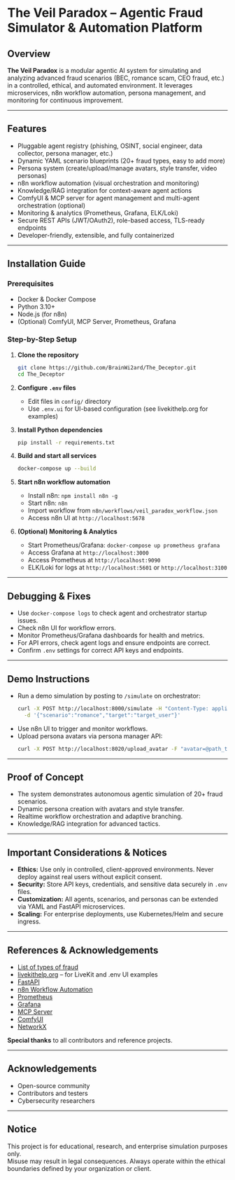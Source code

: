 # The Veil Paradox – Agentic Fraud Simulator & Automation Platform

## Overview

**The Veil Paradox** is a modular agentic AI system for simulating and analyzing advanced fraud scenarios (BEC, romance scam, CEO fraud, etc.) in a controlled, ethical, and automated environment. It leverages microservices, n8n workflow automation, persona management, and monitoring for continuous improvement.

---

## Features

- Pluggable agent registry (phishing, OSINT, social engineer, data collector, persona manager, etc.)
- Dynamic YAML scenario blueprints (20+ fraud types, easy to add more)
- Persona system (create/upload/manage avatars, style transfer, video personas)
- n8n workflow automation (visual orchestration and monitoring)
- Knowledge/RAG integration for context-aware agent actions
- ComfyUI & MCP server for agent management and multi-agent orchestration (optional)
- Monitoring & analytics (Prometheus, Grafana, ELK/Loki)
- Secure REST APIs (JWT/OAuth2), role-based access, TLS-ready endpoints
- Developer-friendly, extensible, and fully containerized

---

## Installation Guide

### Prerequisites

- Docker & Docker Compose
- Python 3.10+
- Node.js (for n8n)
- (Optional) ComfyUI, MCP Server, Prometheus, Grafana

### Step-by-Step Setup

1. **Clone the repository**
   ```bash
   git clone https://github.com/BrainWi2ard/The_Deceptor.git
   cd The_Deceptor
   ```

2. **Configure `.env` files**
   - Edit files in `config/` directory
   - Use `.env.ui` for UI-based configuration (see livekithelp.org for examples)

3. **Install Python dependencies**
   ```bash
   pip install -r requirements.txt
   ```

4. **Build and start all services**
   ```bash
   docker-compose up --build
   ```

5. **Start n8n workflow automation**
   - Install n8n: `npm install n8n -g`
   - Start n8n: `n8n`
   - Import workflow from `n8n/workflows/veil_paradox_workflow.json`
   - Access n8n UI at `http://localhost:5678`

6. **(Optional) Monitoring & Analytics**
   - Start Prometheus/Grafana: `docker-compose up prometheus grafana`
   - Access Grafana at `http://localhost:3000`
   - Access Prometheus at `http://localhost:9090`
   - ELK/Loki for logs at `http://localhost:5601` or `http://localhost:3100`

---

## Debugging & Fixes

- Use `docker-compose logs` to check agent and orchestrator startup issues.
- Check n8n UI for workflow errors.
- Monitor Prometheus/Grafana dashboards for health and metrics.
- For API errors, check agent logs and ensure endpoints are correct.
- Confirm `.env` settings for correct API keys and endpoints.

---

## Demo Instructions

- Run a demo simulation by posting to `/simulate` on orchestrator:
  ```bash
  curl -X POST http://localhost:8000/simulate -H "Content-Type: application/json" \
    -d '{"scenario":"romance","target":"target_user"}'
  ```
- Use n8n UI to trigger and monitor workflows.
- Upload persona avatars via persona manager API:
  ```bash
  curl -X POST http://localhost:8020/upload_avatar -F "avatar=@path_to_image.jpg" -F "name=Alice" -F "characteristics=Charming"
  ```

---

## Proof of Concept

- The system demonstrates autonomous agentic simulation of 20+ fraud scenarios.
- Dynamic persona creation with avatars and style transfer.
- Realtime workflow orchestration and adaptive branching.
- Knowledge/RAG integration for advanced tactics.

---

## Important Considerations & Notices

- **Ethics:** Use only in controlled, client-approved environments. Never deploy against real users without explicit consent.
- **Security:** Store API keys, credentials, and sensitive data securely in `.env` files.
- **Customization:** All agents, scenarios, and personas can be extended via YAML and FastAPI microservices.
- **Scaling:** For enterprise deployments, use Kubernetes/Helm and secure ingress.

---

## References & Acknowledgements

- [List of types of fraud](https://en.m.wikipedia.org/wiki/List_of_types_of_fraud)
- [livekithelp.org](https://www.livekithelp.org/) – for LiveKit and .env UI examples
- [FastAPI](https://fastapi.tiangolo.com/)
- [n8n Workflow Automation](https://n8n.io/)
- [Prometheus](https://prometheus.io/)
- [Grafana](https://grafana.com/)
- [MCP Server](https://github.com/BrainWi2ard/mcp-server)
- [ComfyUI](https://github.com/comfyanonymous/ComfyUI)
- [NetworkX](https://networkx.org/)

**Special thanks** to all contributors and reference projects.

---

## Acknowledgements

- Open-source community
- Contributors and testers
- Cybersecurity researchers

---

## Notice

This project is for educational, research, and enterprise simulation purposes only.  
Misuse may result in legal consequences. Always operate within the ethical boundaries defined by your organization or client.
